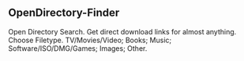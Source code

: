 ## OpenDirectory-Finder
Open Directory Search. Get direct download links for almost anything. Choose Filetype. TV/Movies/Video; Books; Music; Software/ISO/DMG/Games; Images; Other.
